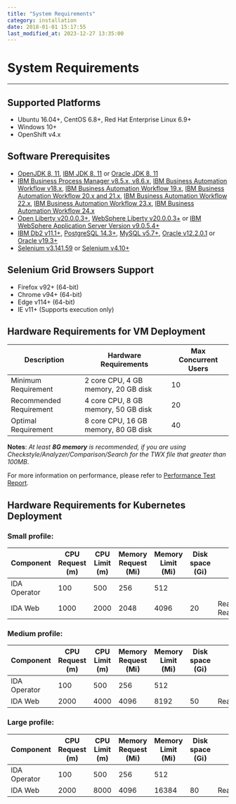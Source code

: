 ```yaml
---
title: "System Requirements"
category: installation
date: 2018-01-01 15:17:55
last_modified_at: 2023-12-27 13:35:00
---
```


# System Requirements
***

## Supported Platforms

* Ubuntu 16.04+, CentOS 6.8+, Red Hat Enterprise Linux 6.9+
* Windows 10+
* OpenShift v4.x

## Software Prerequisites

* [OpenJDK 8, 11](https://openjdk.org/install/), [IBM JDK 8, 11](https://www.ibm.com/support/pages/java-sdk-downloads) or [Oracle JDK 8, 11](https://www.oracle.com/java/technologies/downloads/archive/)
* [IBM Business Process Manager v8.5.x, v8.6.x](https://www.ibm.com/support/knowledgecenter/en/SSFPJS), [IBM Business Automation Workflow v18.x](https://www.ibm.com/support/knowledgecenter/en/SS8JB4_18.0.0/com.ibm.wbpm.workflow.main.doc/kc-homepage-workflow.html), [IBM Business Automation Workflow 19.x](https://www.ibm.com/support/knowledgecenter/SS8JB4/com.ibm.wbpm.workflow.main.doc/kc-homepage-workflow.html), [IBM Business Automation Workflow 20.x and 21.x](https://www.ibm.com/support/knowledgecenter/SS8JB4_20.x/com.ibm.wbpm.workflow.main.doc/kc-homepage-workflow.html), [IBM Business Automation Workflow 22.x](https://www.ibm.com/docs/en/baw/22.x), [IBM Business Automation Workflow 23.x](https://www.ibm.com/docs/en/baw/23.x), [IBM Business Automation Workflow 24.x](https://www.ibm.com/docs/en/baw/24.x)
* [Open Liberty v20.0.0.3+](https://public.dhe.ibm.com/ibmdl/export/pub/software/openliberty/runtime/release/2020-03-05_1433/openliberty-20.0.0.3.zip), [WebSphere Liberty v20.0.0.3+](https://www.ibm.com/support/pages/node/6250961) or [IBM WebSphere Application Server Version v9.0.5.4+](https://www.ibm.com/support/pages/node/886749)
* [IBM Db2 v11.1+](https://www.ibm.com/analytics/us/en/db2/), [PostgreSQL 14.3+](https://www.postgresql.org/download/), [MySQL v5.7+](https://dev.mysql.com/downloads/mysql/), [Oracle v12.2.0.1](https://sdc-china.github.io/IDA-doc/installation/installation-database-installation-and-configuration.html#install-and-configure-oracle) or [Oracle v19.3+](https://sdc-china.github.io/IDA-doc/installation/installation-database-installation-and-configuration.html#install-and-configure-oracle)
* [Selenium v3.141.59](./installation-post-installation-setup.html#installing-selenium-grid-v3) or [Selenium v4.10+](./installation-post-installation-setup.html#installing-selenium-grid-v4)

## Selenium Grid Browsers Support

* Firefox v92+ (64-bit)
* Chrome v94+ (64-bit)
* Edge v114+ (64-bit)
* IE v11+ (Supports execution only)

## Hardware Requirements for VM Deployment

Description | Hardware Requirements | Max Concurrent Users
------------|----------------------|---------------------
Minimum Requirement | 2 core CPU, 4 GB memory, 20 GB disk | 10
Recommended Requirement | 4 core CPU, 8 GB memory, 50 GB disk | 20
Optimal Requirement | 8 core CPU, 16 GB memory, 80 GB disk | 40

**Notes**:
*At least **8G memory** is recommended, if you are using Checkstyle/Analyzer/Comparison/Search for the TWX file that greater than 100MB*.

For more information on performance, please refer to [Performance Test Report](../references/references-performance-test.html).

## Hardware Requirements for Kubernetes Deployment

### Small profile:

Component | CPU Request (m) | CPU Limit (m) | Memory Request (Mi) | Memory Limit (Mi) | Disk space (Gi) | Access mode | Number of replicas
--- | --- | --- | --- | --- | --- | --- | ---
IDA Operator | 100 | 500 | 256 | 512 |  |  | 1
IDA Web | 1000 | 2000 | 2048 | 4096 | 20 | ReadWriteOnce(RWO) <br/> ReadWriteMany(RWX) | 1

### Medium profile:

Component | CPU Request (m) | CPU Limit (m) | Memory Request (Mi) | Memory Limit (Mi) | Disk space (Gi) | Access mode | Number of replicas
--- | --- | --- | --- | --- | --- | --- | ---
IDA Operator | 100 | 500 | 256 | 512 |  |  | 1
IDA Web | 2000 | 4000 | 4096 | 8192 | 50 | ReadWriteMany(RWX) | 2

### Large profile:

Component | CPU Request (m) | CPU Limit (m) | Memory Request (Mi) | Memory Limit (Mi) | Disk space (Gi) | Access mode | Number of replicas
--- | --- | --- | --- | --- | --- | --- | ---
IDA Operator | 100 | 500 | 256 | 512 |  |  | 1
IDA Web | 2000 | 8000 | 4096 | 16384 | 80 | ReadWriteMany(RWX) | 2
